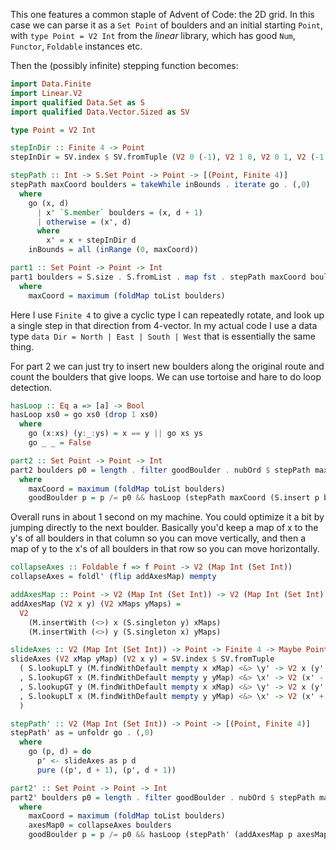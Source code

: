 This one features a common staple of Advent of Code: the 2D grid. In this case
we can parse it as a `Set Point` of boulders and an initial starting `Point`,
with `type Point = V2 Int` from the *linear* library, which has good `Num`,
`Functor`, `Foldable` instances etc.

Then the (possibly infinite) stepping function becomes:

```haskell
import Data.Finite
import Linear.V2
import qualified Data.Set as S
import qualified Data.Vector.Sized as SV

type Point = V2 Int

stepInDir :: Finite 4 -> Point
stepInDir = SV.index $ SV.fromTuple (V2 0 (-1), V2 1 0, V2 0 1, V2 (-1) 0)

stepPath :: Int -> S.Set Point -> Point -> [(Point, Finite 4)]
stepPath maxCoord boulders = takeWhile inBounds . iterate go . (,0)
  where
    go (x, d)
      | x' `S.member` boulders = (x, d + 1)
      | otherwise = (x', d)
      where
        x' = x + stepInDir d
    inBounds = all (inRange (0, maxCoord))

part1 :: Set Point -> Point -> Int
part1 boulders = S.size . S.fromList . map fst . stepPath maxCoord boulders
  where
    maxCoord = maximum (foldMap toList boulders)
```

Here I use `Finite 4` to give a cyclic type I can repeatedly rotate, and look
up a single step in that direction from 4-vector. In my actual code I use a
data type `data Dir = North | East | South | West` that is essentially the same
thing.

For part 2 we can just try to insert new boulders along the original route and
count the boulders that give loops. We can use tortoise and hare to do loop
detection.

```haskell
hasLoop :: Eq a => [a] -> Bool
hasLoop xs0 = go xs0 (drop 1 xs0)
  where
    go (x:xs) (y:_:ys) = x == y || go xs ys
    go _ _ = False

part2 :: Set Point -> Point -> Int
part2 boulders p0 = length . filter goodBoulder . nubOrd $ stepPath maxCoord boulders
  where
    maxCoord = maximum (foldMap toList boulders)
    goodBoulder p = p /= p0 && hasLoop (stepPath maxCoord (S.insert p boulders) p)
```

Overall runs in about 1 second on my machine. You could optimize it a bit by
jumping directly to the next boulder. Basically you'd keep a map of x to the
y's of all boulders in that column so you can move vertically, and then a map
of y to the x's of all boulders in that row so you can move horizontally.

```haskell
collapseAxes :: Foldable f => f Point -> V2 (Map Int (Set Int))
collapseAxes = foldl' (flip addAxesMap) mempty

addAxesMap :: Point -> V2 (Map Int (Set Int)) -> V2 (Map Int (Set Int))
addAxesMap (V2 x y) (V2 xMaps yMaps) =
  V2
    (M.insertWith (<>) x (S.singleton y) xMaps)
    (M.insertWith (<>) y (S.singleton x) yMaps)

slideAxes :: V2 (Map Int (Set Int)) -> Point -> Finite 4 -> Maybe Point
slideAxes (V2 xMap yMap) (V2 x y) = SV.index $ SV.fromTuple
  ( S.lookupLT y (M.findWithDefault mempty x xMap) <&> \y' -> V2 x (y' + 1)
  , S.lookupGT x (M.findWithDefault mempty y yMap) <&> \x' -> V2 (x' - 1) y
  , S.lookupGT y (M.findWithDefault mempty x xMap) <&> \y' -> V2 x (y' - 1)
  , S.lookupLT x (M.findWithDefault mempty y yMap) <&> \x' -> V2 (x' + 1) y
  )

stepPath' :: V2 (Map Int (Set Int)) -> Point -> [(Point, Finite 4)]
stepPath' as = unfoldr go . (,0)
  where
    go (p, d) = do
      p' <- slideAxes as p d
      pure ((p', d + 1), (p', d + 1))

part2' :: Set Point -> Point -> Int
part2' boulders p0 = length . filter goodBoulder . nubOrd $ stepPath maxCoord boulders
  where
    maxCoord = maximum (foldMap toList boulders)
    axesMap0 = collapseAxes boulders
    goodBoulder p = p /= p0 && hasLoop (stepPath' (addAxesMap p axesMap0) p)
```
